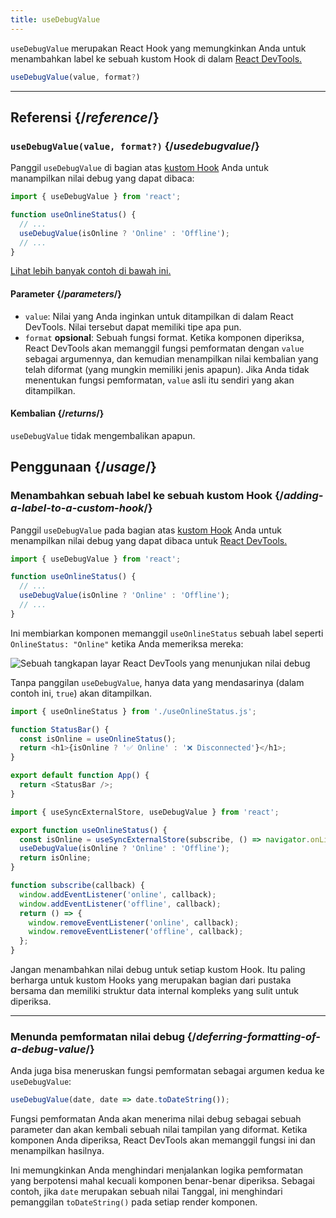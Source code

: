 ```yaml
---
title: useDebugValue
---
```


<Intro>

`useDebugValue` merupakan React Hook yang memungkinkan Anda untuk menambahkan label ke sebuah kustom Hook di dalam [React DevTools.](/learn/react-developer-tools)

```js
useDebugValue(value, format?)
```

</Intro>

<InlineToc />

---

## Referensi {/*reference*/}

### `useDebugValue(value, format?)` {/*usedebugvalue*/}

Panggil `useDebugValue` di bagian atas [kustom Hook](/learn/reusing-logic-with-custom-hooks) Anda untuk manampilkan nilai debug yang dapat dibaca:

```js
import { useDebugValue } from 'react';

function useOnlineStatus() {
  // ...
  useDebugValue(isOnline ? 'Online' : 'Offline');
  // ...
}
```

[Lihat lebih banyak contoh di bawah ini.](#usage)

#### Parameter {/*parameters*/}

* `value`: Nilai yang Anda inginkan untuk ditampilkan di dalam React DevTools. Nilai tersebut dapat memiliki tipe apa pun.
* `format` **opsional**: Sebuah fungsi format. Ketika komponen diperiksa, React DevTools akan memanggil fungsi pemformatan dengan `value` sebagai argumennya, dan kemudian menampilkan nilai kembalian yang telah diformat (yang mungkin memiliki jenis apapun). Jika Anda tidak menentukan fungsi pemformatan, `value` asli itu sendiri yang akan ditampilkan.

#### Kembalian {/*returns*/}

`useDebugValue` tidak mengembalikan apapun.

## Penggunaan {/*usage*/}

### Menambahkan sebuah label ke sebuah kustom Hook {/*adding-a-label-to-a-custom-hook*/}

Panggil `useDebugValue` pada bagian atas [kustom Hook](/learn/reusing-logic-with-custom-hooks) Anda untuk menampilkan <CodeStep step={1}>nilai debug</CodeStep> yang dapat dibaca untuk [React DevTools.](/learn/react-developer-tools)

```js [[1, 5, "isOnline ? 'Online' : 'Offline'"]]
import { useDebugValue } from 'react';

function useOnlineStatus() {
  // ...
  useDebugValue(isOnline ? 'Online' : 'Offline');
  // ...
}
```

Ini membiarkan komponen memanggil `useOnlineStatus` sebuah label seperti `OnlineStatus: "Online"` ketika Anda memeriksa mereka:

![Sebuah tangkapan layar React DevTools yang menunjukan nilai debug](/images/docs/react-devtools-usedebugvalue.png)

Tanpa panggilan `useDebugValue`, hanya data yang mendasarinya (dalam contoh ini, `true`) akan ditampilkan.

<Sandpack>

```js
import { useOnlineStatus } from './useOnlineStatus.js';

function StatusBar() {
  const isOnline = useOnlineStatus();
  return <h1>{isOnline ? '✅ Online' : '❌ Disconnected'}</h1>;
}

export default function App() {
  return <StatusBar />;
}
```

```js useOnlineStatus.js active
import { useSyncExternalStore, useDebugValue } from 'react';

export function useOnlineStatus() {
  const isOnline = useSyncExternalStore(subscribe, () => navigator.onLine, () => true);
  useDebugValue(isOnline ? 'Online' : 'Offline');
  return isOnline;
}

function subscribe(callback) {
  window.addEventListener('online', callback);
  window.addEventListener('offline', callback);
  return () => {
    window.removeEventListener('online', callback);
    window.removeEventListener('offline', callback);
  };
}
```

</Sandpack>

<Note>

Jangan menambahkan nilai debug untuk setiap kustom Hook. Itu paling berharga untuk kustom Hooks yang merupakan bagian dari pustaka bersama dan memiliki struktur data internal kompleks yang sulit untuk diperiksa.

</Note>

---

### Menunda pemformatan nilai debug {/*deferring-formatting-of-a-debug-value*/}

Anda juga bisa meneruskan fungsi pemformatan sebagai argumen kedua ke `useDebugValue`:

```js [[1, 1, "date", 18], [2, 1, "date.toDateString()"]]
useDebugValue(date, date => date.toDateString());
```

Fungsi pemformatan Anda akan menerima <CodeStep step={1}>nilai debug</CodeStep> sebagai sebuah parameter dan akan kembali sebuah <CodeStep step={2}>nilai tampilan yang diformat</CodeStep>. Ketika komponen Anda diperiksa, React DevTools akan memanggil fungsi ini dan menampilkan hasilnya.

Ini memungkinkan Anda menghindari menjalankan logika pemformatan yang berpotensi mahal kecuali komponen benar-benar diperiksa. Sebagai contoh, jika `date` merupakan sebuah nilai Tanggal, ini menghindari pemanggilan `toDateString()` pada setiap render komponen.
